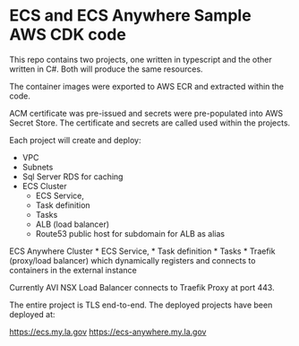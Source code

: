 # ECS and ECS Anywhere Sample AWS CDK code

This repo contains two projects, one written in typescript and the other written in C#. Both will produce the same resources.

The container images were exported to AWS ECR and extracted within the code. 

ACM certificate was pre-issued and secrets were pre-populated into AWS Secret Store. The certificate and secrets are called used within the projects. 

Each project will create and deploy:

* VPC
* Subnets
* Sql Server RDS for caching
* ECS Cluster   
    * ECS Service, 
    * Task definition
    * Tasks
    * ALB (load balancer)
    * Route53 public host for subdomain for ALB as alias

ECS Anywhere Cluster 
    * ECS Service, 
    * Task definition
    * Tasks
    * Traefik (proxy/load balancer) which dynamically registers and connects to containers in the external instance

Currently AVI NSX Load Balancer connects to Traefik Proxy at port 443. 

The entire project is TLS end-to-end. The deployed projects have been deployed at:

https://ecs.my.la.gov
https://ecs-anywhere.my.la.gov 

